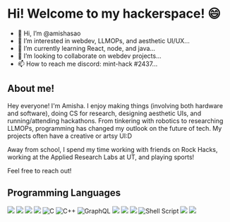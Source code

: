 # Hi! Welcome to my hackerspace! 😄

- 👋 Hi, I’m @amishasao
- 👀 I’m interested in webdev, LLMOPs, and aesthetic UI/UX...
- 🌱 I’m currently learning React, node, and java...
- 💞️ I’m looking to collaborate on webdev projects...
- 📫 How to reach me discord: mint-hack #2437...

## About me!
Hey everyone! I'm Amisha. I enjoy making things (involving both hardware and software), doing CS for research, designing aesthetic UIs, and running/attending hackathons. From tinkering with robotics to researching LLMOPs, programming has changed my outlook on the future of tech. My projects often have a creative or artsy UI:D

Away from school, I spend my time working with friends on Rock Hacks, working at the Applied Research Labs at UT, and playing sports!

Feel free to reach out!

## Programming Languages
![](https://img.shields.io/badge/Python-14354C?style=for-the-badge&logo=python&logoColor=white)
![](https://img.shields.io/badge/TypeScript-007ACC?style=for-the-badge&logo=typescript&logoColor=white)
![](https://img.shields.io/badge/JavaScript-323330?style=for-the-badge&logo=javascript&logoColor=F7DF1E)
![](https://img.shields.io/badge/Java-ED8B00?style=for-the-badge&logo=openjdk&logoColor=white)
![C](https://img.shields.io/badge/c-%2300599C.svg?style=for-the-badge&logo=c&logoColor=white)
![C++](https://img.shields.io/badge/c++-%2300599C.svg?style=for-the-badge&logo=c%2B%2B&logoColor=white)
![GraphQL](https://img.shields.io/badge/-GraphQL-E10098?style=for-the-badge&logo=graphql&logoColor=white)
![](https://img.shields.io/badge/Swift-FA7343?style=for-the-badge&logo=swift&logoColor=white)
![](https://img.shields.io/badge/C%23-239120?style=for-the-badge&logo=c-sharp&logoColor=white)
![](https://img.shields.io/badge/Rust-000000?style=for-the-badge&logo=rust&logoColor=white)
![Shell Script](https://img.shields.io/badge/shell_script-%23121011.svg?style=for-the-badge&logo=gnu-bash&logoColor=white)
![](https://img.shields.io/badge/HTML5-E34F26?style=for-the-badge&logo=html5&logoColor=white)
![](https://img.shields.io/badge/CSS3-1572B6?style=for-the-badge&logo=css3&logoColor=white)

<!---
amishasao/amishasao is a ✨ special ✨ repository because its `README.md` (this file) appears on your GitHub profile.
You can click the Preview link to take a look at your changes.
--->
